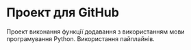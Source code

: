 # Проект для GitHub
Проект виконання функції додавання з використанням
мови програмування Python.
Використання пайплайнів.
